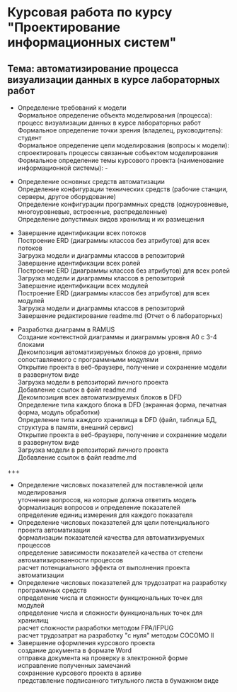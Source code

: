 # Курсовая работа по курсу "Проектирование информационных систем"
## Тема: автоматизирование процесса визуализации данных в курсе лабораторных работ
* Определение требований к модели  
 Формальное определение объекта моделирования (процесса): процесс визуализации данных в курсе лабораторных работ   
 Формальное определение точки зрения (владелец, руководитель): студент  
 Формальное определение цели моделирования (вопросы к модели): спроектировать процессы связанные собъектом моделирования  
 Формальное определение темы курсового проекта (наименование информационной системы): -  


* Определение основных средств автоматизации  
 Определение конфигурации технических средств (рабочие станции, серверы, другое оборудование)  
 Определение конфигурации программных средств (одноуровневые, многоуровневые, встроенные, распределенные)  
 Определение допустимых видов хранилищ и их размещения    

* Завершение идентификации всех потоков  
Построение ERD (диаграммы классов без атрибутов) для всех потоков  
Загрузка модели и диаграммы классов в репозиторий  
Завершение идентификации всех ролей  
Построение ERD (диаграммы классов без атрибутов) для всех ролей  
Загрузка модели и диаграммы классов в репозиторий  
Завершение идентификации всех модулей  
Построение ERD (диаграммы классов без атрибутов) для всех модулей  
Загрузка модели и диаграммы классов в репозиторий  
Завершение редактирование readme.md (Отчет о 6 лабораторных)  

* Разработка диаграмм в RAMUS  
Создание контекстной диаграммы и диаграммы уровня A0 c 3-4 блоками  
Декомпозиция автоматизируемых блоков до уровня, прямо сопоставляемого с программными модулями  
Открытие проекта в веб-браузере, получение и сохранение модели в развернутом виде  
Загрузка модели в репозиторий личного проекта  
Добавление ссылок в файл readme.md  
Декомпозиция всех автоматизируемых блоков в DFD  
Определение типа каждого блока в DFD (экранная форма, печатная форма, модуль обработки)  
Определение типа каждого хранилища в DFD (файл, таблица БД, структура в памяти, внешний сервис)  
Открытие проекта в веб-браузере, получение и сохранение модели в развернутом виде  
Загрузка модели в репозиторий личного проекта  
Добавление ссылок в файл readme.md 

+++
* Определение числовых показателей для поставленной цели моделирования  
уточнение вопросов, на которые должна ответить модель  
формализация вопросов и определение показателей  
определение единиц измерения для каждого показателя  
* Определение числовых показателей для цели потенциального проекта автоматизации  
формализации показателей качества для автоматизируемых процессов  
определение зависимости показателей качества от степени автоматизированности процессов  
расчет потенциального эффекта от выполнения проекта автоматизации  
* Определение числовых показателей для трудозатрат на разработку программных средств  
определение числа и сложности функциональных точек для модулей  
определение числа и сложности функциональных точек для хранилищ  
расчет сложности разработки методом FPA/IFPUG  
расчет трудозатрат на разработку "с нуля" методом COCOMO II  
* Завершение оформления курсового проекта  
создание документа в формате Word  
отправка документа на проверку в электронной форме  
исправление полученных замечаний  
сохранение курсового проекта в архиве  
представление подписанного титульного листа в бумажном виде  
